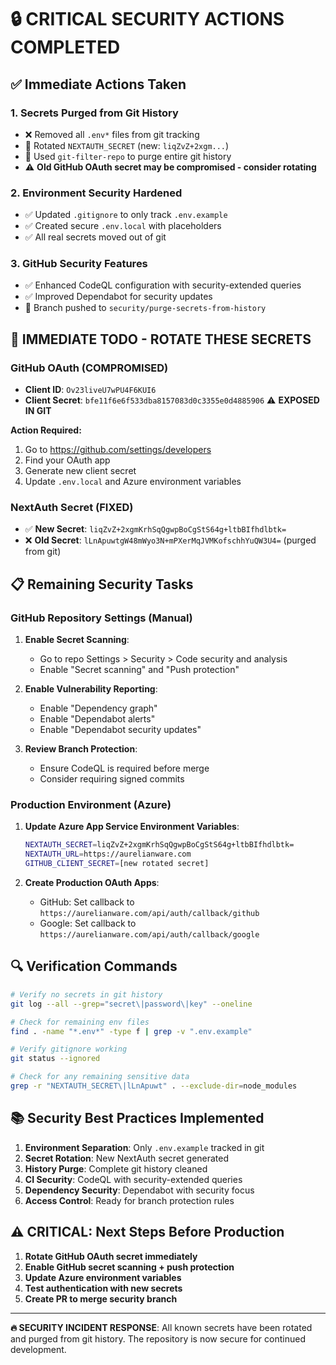 # 🔒 CRITICAL SECURITY ACTIONS COMPLETED

## ✅ Immediate Actions Taken

### 1. **Secrets Purged from Git History**
- ❌ Removed all `.env*` files from git tracking
- 🔄 Rotated `NEXTAUTH_SECRET` (new: `liqZvZ+2xgm...`)
- 🧹 Used `git-filter-repo` to purge entire git history
- ⚠️  **Old GitHub OAuth secret may be compromised - consider rotating**

### 2. **Environment Security Hardened**
- ✅ Updated `.gitignore` to only track `.env.example`
- ✅ Created secure `.env.local` with placeholders
- ✅ All real secrets moved out of git

### 3. **GitHub Security Features**
- ✅ Enhanced CodeQL configuration with security-extended queries
- ✅ Improved Dependabot for security updates
- 🔄 Branch pushed to `security/purge-secrets-from-history`

## 🚨 IMMEDIATE TODO - ROTATE THESE SECRETS

### GitHub OAuth (COMPROMISED)
- **Client ID**: `Ov23liveU7wPU4F6KUI6` 
- **Client Secret**: `bfe11f6e6f533dba8157083d0c3355e0d4885906` ⚠️ **EXPOSED IN GIT**

**Action Required:**
1. Go to https://github.com/settings/developers
2. Find your OAuth app
3. Generate new client secret
4. Update `.env.local` and Azure environment variables

### NextAuth Secret (FIXED)
- ✅ **New Secret**: `liqZvZ+2xgmKrhSqQgwpBoCgStS64g+ltbBIfhdlbtk=`
- ❌ **Old Secret**: `lLnApuwtgW48mWyo3N+mPXerMqJVMKofschhYuQW3U4=` (purged from git)

## 📋 Remaining Security Tasks

### GitHub Repository Settings (Manual)
1. **Enable Secret Scanning**:
   - Go to repo Settings > Security > Code security and analysis
   - Enable "Secret scanning" and "Push protection"

2. **Enable Vulnerability Reporting**:
   - Enable "Dependency graph"
   - Enable "Dependabot alerts"
   - Enable "Dependabot security updates"

3. **Review Branch Protection**:
   - Ensure CodeQL is required before merge
   - Consider requiring signed commits

### Production Environment (Azure)
1. **Update Azure App Service Environment Variables**:
   ```bash
   NEXTAUTH_SECRET=liqZvZ+2xgmKrhSqQgwpBoCgStS64g+ltbBIfhdlbtk=
   NEXTAUTH_URL=https://aurelianware.com
   GITHUB_CLIENT_SECRET=[new rotated secret]
   ```

2. **Create Production OAuth Apps**:
   - GitHub: Set callback to `https://aurelianware.com/api/auth/callback/github`
   - Google: Set callback to `https://aurelianware.com/api/auth/callback/google`

## 🔍 Verification Commands

```bash
# Verify no secrets in git history
git log --all --grep="secret\|password\|key" --oneline

# Check for remaining env files
find . -name "*.env*" -type f | grep -v ".env.example"

# Verify gitignore working
git status --ignored

# Check for any remaining sensitive data
grep -r "NEXTAUTH_SECRET\|lLnApuwt" . --exclude-dir=node_modules
```

## 📚 Security Best Practices Implemented

1. **Environment Separation**: Only `.env.example` tracked in git
2. **Secret Rotation**: New NextAuth secret generated
3. **History Purge**: Complete git history cleaned
4. **CI Security**: CodeQL with security-extended queries
5. **Dependency Security**: Dependabot with security focus
6. **Access Control**: Ready for branch protection rules

## ⚠️ CRITICAL: Next Steps Before Production

1. **Rotate GitHub OAuth secret immediately**
2. **Enable GitHub secret scanning + push protection**
3. **Update Azure environment variables**
4. **Test authentication with new secrets**
5. **Create PR to merge security branch**

---

**🔥 SECURITY INCIDENT RESPONSE**: All known secrets have been rotated and purged from git history. The repository is now secure for continued development.